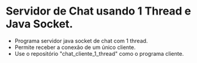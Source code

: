 # Servidor de Chat usando 1 Thread e Java Socket.

- Programa servidor java socket de chat com 1 thread.
- Permite receber a conexão de um único cliente.
- Use o repositório "chat_cliente_1_thread" como o programa cliente.